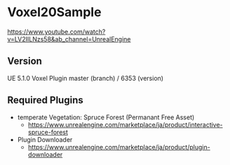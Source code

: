 # Voxel20Sample

https://www.youtube.com/watch?v=LV2IILNzs58&ab_channel=UnrealEngine

## Version

UE 5.1.0
Voxel Plugin master (branch) / 6353 (version)

## Required Plugins

- temperate Vegetation: Spruce Forest (Permanant Free Asset)
  - https://www.unrealengine.com/marketplace/ja/product/interactive-spruce-forest
- Plugin Downloader
  - https://www.unrealengine.com/marketplace/ja/product/plugin-downloader
